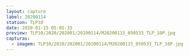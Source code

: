 ```yaml
---
layout: capture
label: 20200114
station: TLP10
date: 2020-01-15 05:05:33
preview: TLP10/2020/202001/20200114/M20200115_050533_TLP_10P.jpg
capturas:
  - imagem: TLP10/2020/202001/20200114/M20200115_050533_TLP_10P.jpg
---
```


